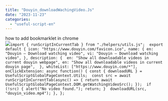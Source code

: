 ```yaml
---
title: "Douyin_downloadWachingVideo.Js"
date: "2023-11-23"
categories: 
  - "useful-script-en"
---
```


how to add bookmarklet in chrome  
![](https://camo.githubusercontent.com/5f21e427a7d3ee887313a4f9b1ab033e6462db47ca299bf3f7e2d81a0ce854bd/68747470733a2f2f696d672e7765626e6f74732e636f6d2f323031392f30342f447261672d616e642d44726f702d4c696e6b732d696e2d4368726f6d652e706e67)`import { runScriptInCurrentTab } from "./helpers/utils.js";  export default { icon: "https://www.douyin.com/favicon.ico", name: { en: "Douyin – Download watching video", vi: "Douyin – Download watching video", }, description: {  en: "Show all downloadable videos in current douyin webpage", en: "Show all downloadable videos in current douyin page",  }, whiteList: ["https://www.douyin.com/*"],  onClickExtension: async function() { const { downloadURL } = UsefulScriptGlobalPageContext.Utils;  const src = await runScriptInCurrentTab(async() => { return await UsefulScriptGlobalPageContext.DOM.getWatchingVideoSrc(); });  if (!src) { alert("No video found."); return; }  downloadURL(src, "douyin_video.mp4"); }, };`

